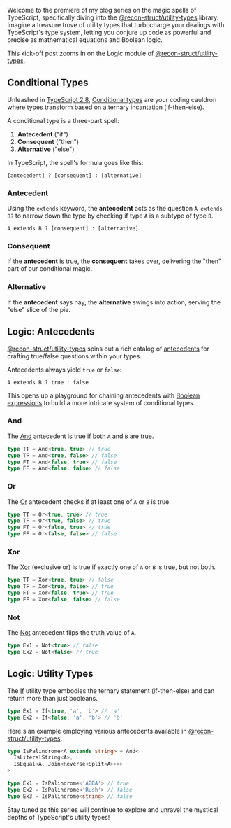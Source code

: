 Welcome to the premiere of my blog series on the magic spells of TypeScript,
specifically diving into the
[@recon-struct/utility-types](https://recon-struct.github.io) library. Imagine a
treasure trove of utility types that turbocharge your dealings with TypeScript's
type system, letting you conjure up code as powerful and precise as mathematical
equations and Boolean logic.

This kick-off post zooms in on the Logic module of
[@recon-struct/utility-types](https://recon-struct.github.io).

## Conditional Types

Unleashed in [TypeScript
2.8](https://www.typescriptlang.org/docs/handbook/release-notes/typescript-2-8.html),
[Conditional
types](https://www.typescriptlang.org/docs/handbook/2/conditional-types.html)
are your coding cauldron where types transform based on a ternary incantation
(if-then-else).

A conditional type is a three-part spell:

1. **Antecedent** ("if")
2. **Consequent** ("then")
3. **Alternative** ("else")

In TypeScript, the spell's formula goes like this:

`[antecedent] ? [consequent] : [alternative]`

### Antecedent

Using the `extends` keyword, the **antecedent** acts as the question `A extends
B?` to narrow down the type by checking if type `A` is a subtype of type `B`.

`A extends B ? [consequent] : [alternative]`

### Consequent

If the **antecedent** is true, the **consequent** takes over, delivering the
"then" part of our conditional magic.

### Alternative

If the **antecedent** says nay, the **alternative** swings into action, serving
the "else" slice of the pie.

## Logic: Antecedents

[@recon-struct/utility-types](https://recon-struct.github.io) spins out a rich
catalog of
[antecedents](https://recon-struct.github.io/utility-types/modules.html) for
crafting true/false questions within your types.

Antecedents always yield `true` or `false`:

`A extends B ? true : false`

This opens up a playground for chaining antecedents with [Boolean
expressions](https://en.wikipedia.org/wiki/Boolean_expression) to build a more
intricate system of conditional types.

### And

The [And](https://recon-struct.github.io/utility-types/types/And.html)
antecedent is true if both `A` and `B` are true.

```typescript
type TT = And<true, true> // true
type TF = And<true, false> // false
type FT = And<false, true> // false
type FF = And<false, false> // false
```

### Or

The [Or](https://recon-struct.github.io/utility-types/types/Or.html) antecedent
checks if at least one of `A` or `B` is true.

```typescript
type TT = Or<true, true> // true
type TF = Or<true, false> // true
type FT = Or<false, true> // true
type FF = Or<false, false> // false
```

### Xor

The [Xor](https://recon-struct.github.io/utility-types/types/Xor.html)
(exclusive or) is true if exactly one of `A` or `B` is true, but not both.

```typescript
type TT = Xor<true, true> // false
type TF = Xor<true, false> // true
type FT = Xor<false, true> // true
type FF = Xor<false, false> // false
```

### Not

The [Not](https://recon-struct.github.io/utility-types/types/Not.html)
antecedent flips the truth value of `A`.

```typescript
type Ex1 = Not<true> // false
type Ex2 = Not<false> // true
```

## Logic: Utility Types

The [If](https://recon-struct.github.io/utility-types/types/If.html) utility
type embodies the ternary statement (if-then-else) and can return more than just
booleans.

```typescript
type Ex1 = If<true, 'a', 'b'> // 'a'
type Ex2 = If<false, 'a', 'b'> // 'b'
```

Here's an example employing various antecedents available in
[@recon-struct/utility-types](https://recon-struct.github.io):

```typescript
type IsPalindrome<A extends string> = And<
  IsLiteralString<A>,
  IsEqual<A, Join<Reverse<Split<A>>>>
>

type Ex1 = IsPalindrome<'ABBA'> // true
type Ex2 = IsPalindrome<'Rush'> // false
type Ex3 = IsPalindrome<string> // false
```

Stay tuned as this series will continue to explore and unravel the mystical
depths of TypeScript's utility types!
